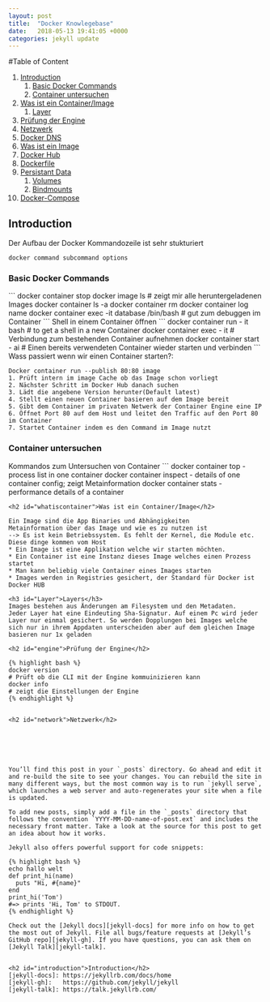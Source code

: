 ```yaml
---
layout: post
title:  "Docker Knowlegebase"
date:   2018-05-13 19:41:05 +0000
categories: jekyll update
---
```

#Table of Content
1.  [Introduction](#introduction)
    1. [Basic Docker Commands](#basiccommands)
    2. [Container untersuchen](#inspect)
2.  [Was ist ein Container/Image](#whatiscontainer)
    1. [Layer](#layer)
3.  [Prüfung der Engine](#engine)
4.  [Netzwerk](#network)
5.  [Docker DNS](#dns)
6.  [Was ist ein Image](#image)
7.  [Docker Hub](#dockerhub)
8.  [Dockerfile](#dockerfile)
9.  [Persistant Data](#persistant_data)
    1. [Volumes](#volumes)
    2. [Bindmounts](#bindmounts)
10. [Docker-Compose](#docker-compose)

<h2 id="introduction">Introduction</h2>
Der Aufbau der Docker Kommandozeile ist sehr stukturiert 

`docker command subcommand options`


<h3 id="basiccommands">Basic Docker Commands</h3>
```
docker container stop
docker image ls                              # zeigt mir alle heruntergeladenen Images
docker container ls -a
docker container rm
docker container log name
docker container exec -it database /bin/bash # gut zum debuggen im Container
```
Shell in einem Container öffnen
```
docker container run   - it <container> bash # to get a shell in a new Container
docker container exec  - it <container>      # Verbindung zum bestehenden Container aufnehmen
docker container start - ai <container>      # Einen bereits verwendeten Container wieder starten und verbinden
```
Wass passiert wenn wir einen Container starten?:

```
Docker container run --publish 80:80 image
1. Prüft intern im image Cache ob das Image schon vorliegt
2. Nächster Schritt im Docker Hub danach suchen
3. Lädt die angebene Version herunter(Default latest)
4. Stellt einen neuen Container basieren auf dem Image bereit
5. Gibt dem Container im privaten Netwerk der Container Engine eine IP
6. Öffnet Port 80 auf dem Host und leitet den Traffic auf den Port 80 im Container 
7. Startet Container indem es den Command im Image nutzt
```

<h3 id="inspect">Container untersuchen</h3>
Kommandos zum Untersuchen von Container
```
docker container top     - process list in one container
docker container inspect - details of one container config; zeigt Metainformation
docker container stats   - performance details of a container

```
<h2 id="whatiscontainer">Was ist ein Container/Image</h2>

Ein Image sind die App Binaries und Abhängigkeiten
Metainformation über das Image und wie es zu nutzen ist
--> Es ist kein Betriebssystem. Es fehlt der Kernel, die Module etc. Diese dinge kommen vom Host
* Ein Image ist eine Applikation welche wir starten möchten.
* Ein Container ist eine Instanz dieses Image welches einen Prozess startet
* Man kann beliebig viele Container eines Images starten
* Images werden in Registries gesichert, der Standard für Docker ist Docker HUB

<h3 id="Layer">Layers</h3>
Images bestehen aus Änderungen am Filesystem und den Metadaten.
Jeder Layer hat eine Eindeuting Sha-Signatur. Auf einem Pc wird jeder Layer nur einmal gesichert. So werden Dopplungen bei Images welche sich nur in ihrem Appdaten unterscheiden aber auf dem gleichen Image basieren nur 1x geladen

<h2 id="engine">Prüfung der Engine</h2>

{% highlight bash %}
docker version
# Prüft ob die CLI mit der Engine kommuinizieren kann
docker info
# zeigt die Einstellungen der Engine
{% endhighlight %}


<h2 id="network">Netzwerk</h2>






You’ll find this post in your `_posts` directory. Go ahead and edit it and re-build the site to see your changes. You can rebuild the site in many different ways, but the most common way is to run `jekyll serve`, which launches a web server and auto-regenerates your site when a file is updated.

To add new posts, simply add a file in the `_posts` directory that follows the convention `YYYY-MM-DD-name-of-post.ext` and includes the necessary front matter. Take a look at the source for this post to get an idea about how it works.

Jekyll also offers powerful support for code snippets:

{% highlight bash %}
echo hallo welt
def print_hi(name)
  puts "Hi, #{name}"
end
print_hi('Tom')
#=> prints 'Hi, Tom' to STDOUT.
{% endhighlight %}

Check out the [Jekyll docs][jekyll-docs] for more info on how to get the most out of Jekyll. File all bugs/feature requests at [Jekyll’s GitHub repo][jekyll-gh]. If you have questions, you can ask them on [Jekyll Talk][jekyll-talk].


<h2 id="introduction">Introduction</h2>
[jekyll-docs]: https://jekyllrb.com/docs/home
[jekyll-gh]:   https://github.com/jekyll/jekyll
[jekyll-talk]: https://talk.jekyllrb.com/
